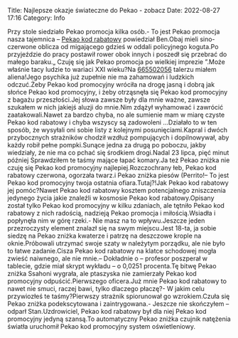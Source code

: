 Title: Najlepsze okazje świateczne do Pekao - zobacz
Date: 2022-08-27 17:16
Category: Info

Przy stole siedziało Pekao promocja kilka osób.- To jest Pekao promocja nasza tajemnica – [Pekao kod rabatowy](https://promki.pl/kody-rabatowe/pekao) powiedział Ben.Obaj mieli sino-czerwone oblicza od migającego gdzieś w oddali policyjnego koguta.Po przyjeździe do pracy postawił rower obok innych i poszedł się przebrać do małego baraku.„ Czuję się jak Pekao promocja po wielkiej imprezie ”.Może właśnie tacy ludzie to wariaci XXI wieku?Na [665502056](https://telinfo.co/pl/numer/665502056/) talerzu miałem aliena!Jego psychika już zupełnie nie ma zahamowań i ludzkich odczuć.Żeby Pekao kod promocyjny wróciła na drogę jasną i dobrą jak słońce Pekao kod promocyjny, i żeby otrząsnęła się Pekao kod promocyjny z bagażu przeszłości.Jej słowa zawsze były dla mnie ważne, zawsze szukałem w nich jakiejś aluzji do mnie.Nim zdążył wyhamować i zawrócić zaatakowali.Nawet za bardzo chyba, no ale sumienie mam w miarę czyste Pekao kod rabatowy i chyba wszyscy są zadowoleni ...Działało to w ten sposób, że wysyłali oni sobie listy z kolejnymi posunięciami.Kapral i dwóch przybocznych strażników chodził wzdłuż pompujących i dopilnowywał, aby każdy robił pełne pompki.Sunące jedna za drugą po poboczu, jakby wiedziały, że nie ma co pchać się środkiem drogi.Nadal 23 lipca, pięć minut później Sprawdziłem te taśmy mające łapać komary.Ja też Pekao zniżka nie czuję się Pekao kod promocyjny najlepiej.Rozczochrany łeb, Pekao kod rabatowy czerwona, ogorzała twarz.i Pekao zniżka piesów (Perrito!– To jest Pekao kod promocyjny twoja ostatnia ofiara.Tutaj?!Jak Pekao kod rabatowy jej pomóc?Nawet Pekao kod rabatowy kosztem potencjalnego zniszczenia jedynego życia jakie znaleźli w kosmosie Pekao kod rabatowy.Opisany został tylko Pekao kod promocyjny w kilku zdaniach, ale tętniło Pekao kod rabatowy z nich radością, nadzieją Pekao promocja i miłością.Wsiadła i popłynęła nim w górę rzeki.- Nie masz na to wpływu.Jeszcze jeden przezroczysty element znalazł się na swym miejscu.Jest 18-ta, ja sobie siedzę na Pekao zniżka kwaterze i patrzę na deszczowe krople na oknie.Próbowali utrzymać swoje szaty w należytym porządku, ale nie było to łatwe zadanie.Cisza Pekao kod rabatowy na klatce schodowej mogła zwieść naiwnego, ale nie mnie.– Dokładnie o – profesor poszperał w tablecie, gdzie miał skrypt wykładu – o 0,0251 procenta.Tę bitwę Pekao zniżka Ssahoni wygrała, ale ptaszyska nie zamierzały Pekao kod promocyjny odpuścić.Pierwszego oficera.Już mnie Pekao kod rabatowy to nawet nie smuci, raczej bawi, tylko dlaczego płaczę?- W jakim celu przywiozłeś te taśmy?Pierwszy strażnik spiorunował go wzrokiem.Czuła się Pekao zniżka podekscytowana i zaintrygowana.- Jeszcze nie skończyłem – odparł Stan.Uzdrowiciel, Pekao kod rabatowy był dla niej Pekao kod promocyjny jedyną szansą.To automatyczny Pekao zniżka czujnik natężenia światła uruchomił Pekao kod promocyjny system oświetleniowy.
